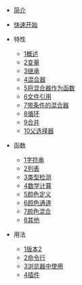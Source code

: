 -   [简介](README.md)
-   [快速开始](docs/0快速开始.md)
-   特性  	

    -   [1概述](docs/特性/1概述.md)
    -   [2变量](docs/特性/2变量.md)
    -   [3继承](docs/特性/3继承.md)
    -   [4混合器](docs/特性/4混合器.md)
    -   [5将混合器作为函数](docs/特性/5将混合器作为函数.md)
    -   [6文件引用](docs/特性/6文件引用.md)
    -   [7带条件的混合器](docs/特性/7带条件的混合器.md)
    -   [8循环](docs/特性/8循环.md)
    -   [9合并](docs/特性/9合并.md)
    -   [10父选择器](docs/特性/10父选择器.md)

-   函数

    -   [1字符串](docs/函数/1字符串.md)
    -   [2列表](docs/函数/2列表.md)
    -   [3类型检测](docs/函数/3类型检测.md)
    -   [4数学计算](docs/函数/4数学计算.md)
    -   [5颜色定义](docs/函数/5颜色定义.md)
    -   [6颜色通道](docs/函数/6颜色通道.md)
    -   [7颜色混合](docs/函数/7颜色混合.md)
    -   [8其他](docs/函数/8其他.md)

-   用法

    -   [1版本2](docs/用法/1版本2.md)
    -   [2命令行](docs/用法/2命令行.md)
    -   [3浏览器中使用](docs/用法/3浏览器中使用.md)
    -   [4插件](docs/用法/4插件.md)

